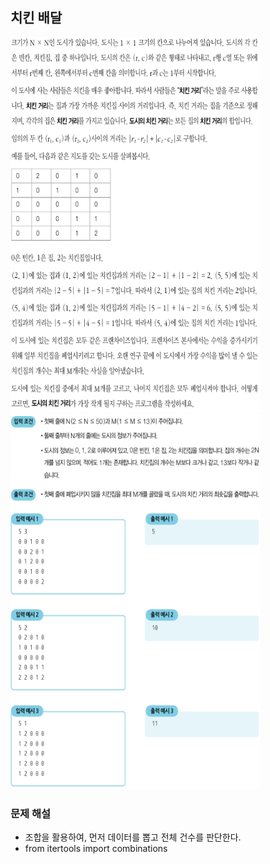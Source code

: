 ## 치킨 배달
<div>
    <img src="image1.PNG" width="400" height="600">
</div>
<div>
    <img src="image2.PNG" width="400" height="600">
</div>

### 문제 해설
- 조합을 활용하여, 먼저 데이터를 뽑고 전체 건수를 판단한다.
- from itertools import combinations